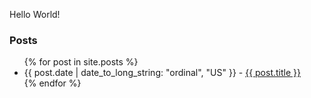Hello World!

### Posts
<ul>
  {% for post in site.posts %}
    <li>
      {{ post.date | date_to_long_string: "ordinal", "US" }} - <a href="{{ post.url }}">{{ post.title }}</a>
    </li>
  {% endfor %}
</ul>
